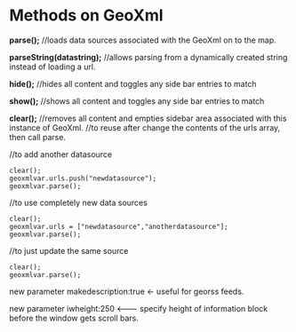 # Methods on GeoXml #

**parse();**
//loads data sources associated with the GeoXml on to the map.

**parseString(datastring);**
//allows parsing from a dynamically created string instead of loading a url.

**hide();**
//hides all content and toggles any side bar entries to match

**show();**
//shows all content and toggles any side bar entries to match

**clear();**
//removes all content and empties sidebar area associated with this instance of GeoXml.
//to reuse after change the contents of the urls array, then call parse.

//to add another datasource
```
clear();
geoxmlvar.urls.push("newdatasource");
geoxmlvar.parse();
```
//to use completely new data sources
```
clear();
geoxmlvar.urls = ["newdatasource","anotherdatasource"];
geoxmlvar.parse();
```
//to just update the same source
```
clear();
geoxmlvar.parse();
```

new parameter makedescription:true <- useful for georss feeds.

new parameter iwheight:250 <--- specify height of information block before the window gets scroll bars.